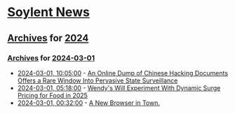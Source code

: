 # [Soylent News](../../../README.md)

## [Archives](../../index.md) for [2024](../index.md)

### [Archives](../../index.md) for [2024-03-01](index.md)

* [2024-03-01, 10:05:00](https://soylentnews.org/article.pl?sid=24/02/29/0226227&from=rss) - [An Online Dump of Chinese Hacking Documents Offers a Rare Window Into Pervasive State Surveillance](https://soylentnews.org/article.pl?sid=24/02/29/0226227&from=rss)
* [2024-03-01, 05:18:00](https://soylentnews.org/article.pl?sid=24/02/29/0220245&from=rss) - [Wendy's Will Experiment With Dynamic Surge Pricing for Food in 2025](https://soylentnews.org/article.pl?sid=24/02/29/0220245&from=rss)
* [2024-03-01, 00:32:00](https://soylentnews.org/article.pl?sid=24/02/28/1830256&from=rss) - [A New Browser in Town.](https://soylentnews.org/article.pl?sid=24/02/28/1830256&from=rss)
